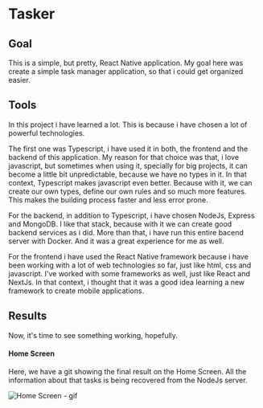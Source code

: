 # Tasker

## Goal 
This is a simple, but pretty, React Native application. My goal here was create a simple
task manager application, so that i could get organized easier. 

## Tools
In this project i have learned a lot. This is because i have chosen a lot of powerful technologies. 

The first one was Typescript, i have used it in both, the frontend and the backend of this application. 
My reason for that choice was that, i love javascript, but sometimes when using it, specially for big projects, 
it can become a little bit unpredictable, because we have no types in it. In that context, Typescript makes javascript
even better. Because with it, we can create our own types, define our own rules and so much more features. This makes 
the building process faster and less error prone. 

For the backend, in addition to Typescript, i have chosen NodeJs, Express and MongoDB. I like that stack, 
because with it we can create good backend services as i did. More than that, i have run this entire bacend server 
with Docker. And it was a great experience for me as well.

For the frontend i have used the React Native framework because i have been working with a lot of web technologies so far,
just like html, css and javascript. I've worked with some frameworks as well, just like React and NextJs. 
In that context, i thought that it was a good idea learning a new framework to create mobile applications.


## Results
Now, it's time to see something working, hopefully.

#### Home Screen
Here, we have a git showing the final result on the Home Screen. All the information about that tasks is being 
recovered from the NodeJs server.

![Home Screen - gif]()
